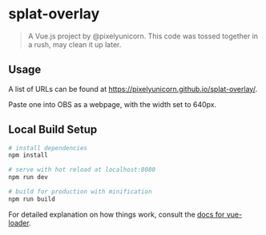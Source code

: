 # splat-overlay

> A Vue.js project by @pixelyunicorn. This code was tossed together in a rush, may clean it up later.

## Usage

A list of URLs can be found at https://pixelyunicorn.github.io/splat-overlay/.

Paste one into OBS as a webpage, with the width set to 640px.

## Local Build Setup

``` bash
# install dependencies
npm install

# serve with hot reload at localhost:8080
npm run dev

# build for production with minification
npm run build
```

For detailed explanation on how things work, consult the [docs for vue-loader](http://vuejs.github.io/vue-loader).